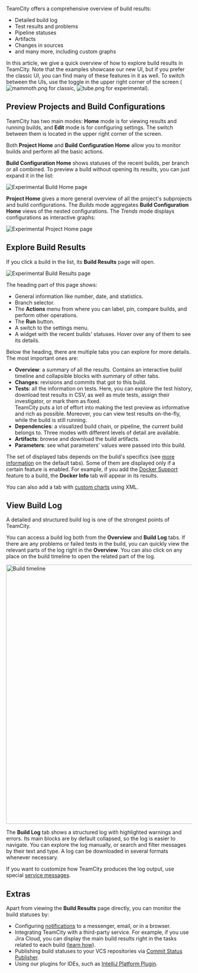 [//]: # (title: View Build Results)
[//]: # (auxiliary-id: View Build Results)

TeamCity offers a comprehensive overview of build results:
* Detailed build log
* Test results and problems
* Pipeline statuses
* Artifacts
* Changes in sources
* and many more, including custom graphs

In this article, we give a quick overview of how to explore build results in TeamCity. Note that the examples showcase our new UI, but if you prefer the classic UI, you can find many of these features in it as well. To switch between the UIs, use the toggle in the upper right corner of the screen (![mammoth.png](mammoth.png) for classic, ![tube.png](tube.png) for experimental).

## Preview Projects and Build Configurations

TeamCity has two main modes: __Home__ mode is for viewing results and running builds, and __Edit__ mode is for configuring settings. The switch between them is located in the upper right corner of the screen.

Both __Project Home__ and __Build Configuration Home__ allow you to monitor builds and perform all the basic actions.

__Build Configuration Home__ shows statuses of the recent builds, per branch or all combined. To preview a build without opening its results, you can just expand it in the list:

<img src="exp-build-home.png" alt="Experimental Build Home page"/>

__Project Home__ gives a more general overview of all the project's subprojects and build configurations. The _Builds_ mode aggregates __Build Configuration Home__ views of the nested configurations. The _Trends_ mode displays configurations as interactive graphs:

<img src="exp-project-home.png" alt="Experimental Project Home page"/>

## Explore Build Results

If you click a build in the list, its __Build Results__ page will open.

<img src="exp-build-details.png" alt="Experimental Build Results page"/>

The heading part of this page shows:
* General information like number, date, and statistics.
* Branch selector.
* The __Actions__ menu from where you can label, pin, compare builds, and perform other operations.
* The __Run__ button.
* A switch to the settings menu.
* A widget with the recent builds' statuses. Hover over any of them to see its details.

Below the heading, there are multiple tabs you can explore for more details. The most important ones are:
* __Overview__: a summary of all the results. Contains an interactive build timeline and collapsible blocks with summary of other tabs.
* __Changes__: revisions and commits that got to this build.
* __Tests__: all the information on tests. Here, you can explore the test history, download test results in CSV, as well as mute tests, assign their investigator, or mark them as fixed.  
  TeamCity puts a lot of effort into making the test preview as informative and rich as possible. Moreover, you can view test results on-the-fly, while the build is still running.
* __Dependencies__: a visualized build chain, or pipeline, the current build belongs to. Three modes with different levels of detail are available.
* __Artifacts__: browse and download the build artifacts.
* __Parameters__: see what parameters' values were passed into this build.

The set of displayed tabs depends on the build's specifics (see [more information](working-with-build-results.md) on the default tabs). Some of them are displayed only if a certain feature is enabled. For example, if you add the [Docker Support](docker-support.md) feature to a build, the __Docker Info__ tab will appear in its results.

You can also add a tab with [custom charts](custom-chart.md) using XML.

## View Build Log

A detailed and structured build log is one of the strongest points of TeamCity.

You can access a build log both from the __Overview__ and __Build Log__ tabs. If there are any problems or failed tests in the build, you can quickly view the relevant parts of the log right in the __Overview__. You can also click on any place on the build timeline to open the related part of the log.

<img src="build-timeline.png" width="700" alt="Build timeline"/>

The __Build Log__ tab shows a structured log with highlighted warnings and errors. Its main blocks are by default collapsed, so the log is easier to navigate. You can explore the log manually, or search and filter messages by their text and type. A log can be downloaded in several formats whenever necessary.

If you want to customize how TeamCity produces the log output, use special [service messages](build-log.md#Customizing+Log+Output).

## Extras

Apart from viewing the __Build Results__ page directly, you can monitor the build statuses by:
* Configuring [notifications](notifications.md) to a messenger, email, or in a browser.
* Integrating TeamCity with a third-party service. For example, if you use Jira Cloud, you can display the main build results right in the tasks related to each build ([learn how](jira-cloud-integration.md)).
* Publishing build statuses to your VCS repositories via [Commit Status Publisher](commit-status-publisher.md).
* Using our plugins for IDEs, such as [IntelliJ Platform Plugin](intellij-platform-plugin.md).
